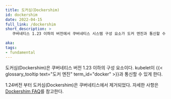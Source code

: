 ```yaml
---
title: 도커심(Dockershim)
id: dockershim
date: 2022-04-15
full_link: /dockershim
short_description: >
   쿠버네티스 1.23 이하의 버전에서 쿠버네티스 시스템 구성 요소가 도커 엔진과 통신할 수 있게 해주는 컴포넌트

aka:
tags:
- fundamental
---
```

도커심(Dockershim)은 쿠버네티스 버전 1.23 이하의 구성 요소이다.
kubelet이 {{< glossary_tooltip text="도커 엔진" term_id="docker" >}}과 통신할 수 있게 한다.

<!--more-->

1.24버전 부터 도커심(Dockershim)은 쿠버네티스에서 제거되었다. 자세한 사항은 [Dockershim FAQ](/dockershim/)를 참고한다.
